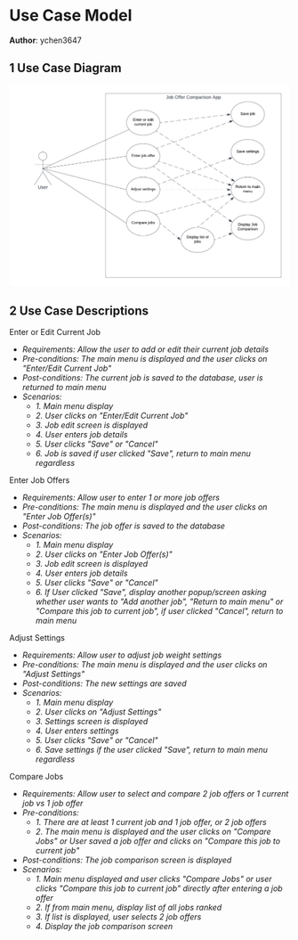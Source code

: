 # Use Case Model

**Author**: ychen3647

## 1 Use Case Diagram

![Use Case Diagram](./images/UseCaseModel.png)

## 2 Use Case Descriptions

Enter or Edit Current Job

- *Requirements: Allow the user to add or edit their current job details*
- *Pre-conditions: The main menu is displayed and the user clicks on "Enter/Edit Current Job"*
- *Post-conditions: The current job is saved to the database, user is returned to main menu*
- *Scenarios:*
  - *1. Main menu display*
  - *2. User clicks on "Enter/Edit Current Job"*
  - *3. Job edit screen is displayed*
  - *4. User enters job details*
  - *5. User clicks "Save" or "Cancel"*
  - *6. Job is saved if user clicked "Save", return to main menu regardless*

Enter Job Offers

- *Requirements: Allow user to enter 1 or more job offers*
- *Pre-conditions: The main menu is displayed and the user clicks on "Enter Job Offer(s)"*
- *Post-conditions: The job offer is saved to the database*
- *Scenarios:*
  - *1. Main menu display*
  - *2. User clicks on "Enter Job Offer(s)"*
  - *3. Job edit screen is displayed*
  - *4. User enters job details*
  - *5. User clicks "Save" or "Cancel"*
  - *6. If User clicked "Save", display another popup/screen asking whether user wants to "Add another job", "Return to main menu" or "Compare this job to current job", if user clicked "Cancel", return to main menu*

Adjust Settings
- *Requirements: Allow user to adjust job weight settings*
- *Pre-conditions: The main menu is displayed and the user clicks on "Adjust Settings"*
- *Post-conditions: The new settings are saved*
- *Scenarios:*
  - *1. Main menu display*
  - *2. User clicks on "Adjust Settings"*
  - *3. Settings screen is displayed*
  - *4. User enters settings*
  - *5. User clicks "Save" or "Cancel"*
  - *6. Save settings if the user clicked "Save", return to main menu regardless*

Compare Jobs
- *Requirements: Allow user to select and compare 2 job offers or 1 current job vs 1 job offer*
- *Pre-conditions:*
  - *1. There are at least 1 current job and 1 job offer, or 2 job offers*
  - *2. The main menu is displayed and the user clicks on "Compare Jobs" or User saved a job offer and clicks on "Compare this job to current job"*
- *Post-conditions: The job comparison screen is displayed*
- *Scenarios:*
  - *1. Main menu displayed and user clicks "Compare Jobs" or user clicks "Compare this job to current job" directly after entering a job offer*
  - *2. If from main menu, display list of all jobs ranked*
  - *3. If list is displayed, user selects 2 job offers*
  - *4. Display the job comparison screen*